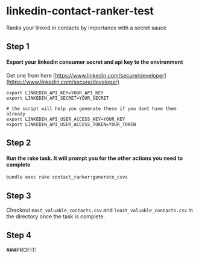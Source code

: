 linkedin-contact-ranker-test
============================

Ranks your linked in contacts by importance with a secret sauce


## Step 1

#### Export your linkedin consumer secret and api key to the environment

Get one from here [https://www.linkedin.com/secure/developer](https://www.linkedin.com/secure/developer)


``` 
export LINKEDIN_API_KEY=YOUR_API_KEY
export LINKEDIN_API_SECRET=YOUR_SECRET

# the script will help you generate these if you dont have them already
export LINKEDIN_API_USER_ACCESS_KEY=YOUR_KEY
export LINKEDIN_API_USER_ACCESS_TOKEN=YOUR_TOKEN

```

## Step 2

#### Run the rake task. It will prompt you for the other actions you need to complete


```
bundle exec rake contact_ranker:generate_csvs

```

## Step 3

Checkout `most_valuable_contacts.csv` and `least_valuable_contacts.csv` in the directory once the task is complete.

## Step 4

###PROFIT!

